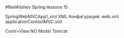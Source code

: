 #NeilAlishev Spring lessons 15

SpringWebMVCApp1_xml
XML Конфигурация:
web.xml
applicationContextMVC.xml 

Contr+View 
NO Model 
Tomcat


